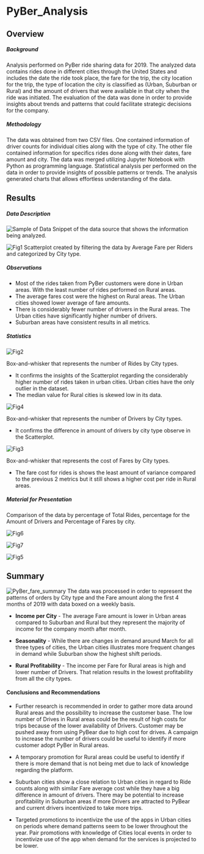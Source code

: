 # PyBer_Analysis

## **Overview** ##

##### **Background** ##### 

Analysis performed on PyBer ride sharing data for 2019. The analyzed data contains rides done in different cities through the United States and includes the date the ride took place, the fare for the trip, the city location for the trip, the type of location the city is classified as (Urban, Suburban or Rural) and the amount of drivers that were available in that city when the ride was initiated. The evaluation of the data was done in order to provide insights about trends and patterns that could facilitate strategic decisions for the company. 

##### **Methodology** #####

The data was obtained from two CSV files. One contained information of driver counts for individual cities along with the type of city. The other file contained information for specifics rides done along with their dates, fare amount and city. The data was merged utilizing Jupyter Notebook with Python as programming language. Statistical analysis per performed on the data in order to provide insights of possible patterns or trends. The analysis generated charts that allows effortless understanding of the data.  

## **Results** ##
##### **Data Description** #####

![Sample of Data](https://user-images.githubusercontent.com/85839235/127438713-1ea06871-436a-4a45-a753-953f19ff9cc0.png)
Snippet of the data source that shows the information being analyzed. 

![Fig1](https://user-images.githubusercontent.com/85839235/127438737-fe969445-bebd-4db4-b8ca-a801311ae9ab.png)
Scatterplot created by filtering the data by Average Fare per Riders and categorized by City type.  

##### **Observations** #####
-	Most of the rides taken from PyBer customers were done in Urban areas. With the least number of rides performed on Rural areas. 
-	The average fares cost were the highest on Rural areas. The Urban cities showed lower average of fare amounts. 
-	There is considerably fewer number of drivers in the Rural areas. The Urban cities have significantly higher number of drivers. 
-	Suburban areas have consistent results in all metrics. 

##### **Statistics** #####

![Fig2](https://user-images.githubusercontent.com/85839235/127438780-50a0167c-56bb-498c-a885-d8dfe09676da.png)

Box-and-whisker that represents the number of Rides by City types. 
-	It confirms the insights of the Scatterplot regarding the considerably higher number of rides taken in urban cities. Urban cities have the only outlier in the dataset. 
-	The median value for Rural cities is skewed low in its data.

![Fig4](https://user-images.githubusercontent.com/85839235/127438801-f0a6a25a-ea61-4340-b6c2-ebbbb6fa27da.png)

Box-and-whisker that represents the number of Drivers by City types. 
-	It confirms the difference in amount of drivers by city type observe in the Scatterplot. 

![Fig3](https://user-images.githubusercontent.com/85839235/127438811-10439e49-e237-4d42-84f2-afa07c46f7cd.png)

Box-and-whisker that represents the cost of Fares by City types. 
-	The fare cost for rides is shows the least amount of variance compared to the previous 2 metrics but it still shows a higher cost per ride in Rural areas. 

##### **Material for Presentation** #####
Comparison of the data by percentage of Total Rides, percentage for the Amount of Drivers and Percentage of Fares by city. 

![Fig6](https://user-images.githubusercontent.com/85839235/127438837-415afbda-8d45-437d-93ac-f9cbeb1f498a.png)

![Fig7](https://user-images.githubusercontent.com/85839235/127438849-8608b966-265d-4e05-bd18-233e854c3c49.png)

![Fig5](https://user-images.githubusercontent.com/85839235/127438861-ce93240e-1dc2-429b-a911-df65d2d8c602.png)

## **Summary** ##

![PyBer_fare_summary](https://user-images.githubusercontent.com/85839235/127438886-ed03c043-c52d-4be2-949d-2b6eb3979f51.png)
The data was processed in order to represent the patterns of orders by City type and the Fare amount along the first 4 months of 2019 with data boxed on a weekly basis. 

- **Income per City** - The average Fare amount is lower in Urban areas compared to Suburban and Rural but they represent the majority of income for the company month after month. 

-	**Seasonality** - While there are changes in demand around March for all three types of cities, the Urban cities illustrates more frequent changes in demand while Suburban show the highest shift periods. 

-	**Rural Profitability** - The income per Fare for Rural areas is high and lower number of Drivers. That relation results in the lowest profitability from all the city types. 

#### **Conclusions and Recommendations** ####
-	Further research is recommended in order to gather more data around Rural areas and the possibility to increase the customer base. The low number of Drives in Rural areas could be the result of high costs for trips because of the lower availability of Drivers. Customer may be pushed away from using PyBear due to high cost for drives. A campaign to increase the number of drivers could be useful to identify if more customer adopt PyBer in Rural areas. 

-	A temporary promotion for Rural areas could be useful to identify if there is more demand that is not being met due to lack of knowledge regarding the platform.

-	Suburban cities show a close relation to Urban cities in regard to Ride counts along with similar Fare average cost while they have a big difference in amount of drivers. There may be potential to increase profitability in Suburban areas if more Drivers are attracted to PyBear and current drivers incentivized to take more trips. 

-	Targeted promotions to incentivize the use of the apps in Urban cities on periods where demand patterns seem to be lower throughout the year.  Pair promotions with knowledge of Cities local events in order to incentivize use of the app when demand for the services is projected to be lower. 
